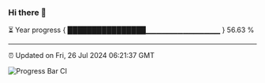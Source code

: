### Hi there 👋

⏳ Year progress { ████████████████▁▁▁▁▁▁▁▁▁▁▁▁▁▁ } 56.63 %

---

⏰ Updated on Fri, 26 Jul 2024 06:21:37 GMT

![Progress Bar CI](https://github.com/liununu/liununu/workflows/Progress%20Bar%20CI/badge.svg)
